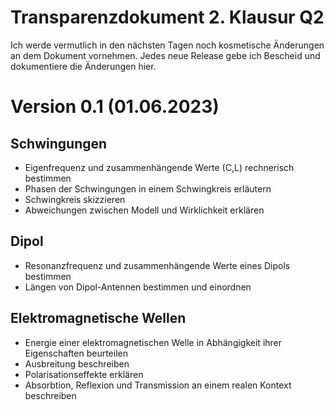 Transparenzdokument 2. Klausur Q2
=============================================

Ich werde vermutlich in den nächsten Tagen noch kosmetische Änderungen an dem Dokument vornehmen. Jedes neue Release gebe ich Bescheid und dokumentiere die Änderungen hier.

# Version 0.1 (01.06.2023)

## Schwingungen

* Eigenfrequenz und zusammenhängende Werte (C,L) rechnerisch bestimmen
* Phasen der Schwingungen in einem Schwingkreis erläutern
* Schwingkreis skizzieren
* Abweichungen zwischen Modell und Wirklichkeit erklären

## Dipol

* Resonanzfrequenz und zusammenhängende Werte eines Dipols bestimmen
* Längen von Dipol-Antennen bestimmen und einordnen

## Elektromagnetische Wellen

* Energie einer elektromagnetischen Welle in Abhängigkeit ihrer Eigenschaften beurteilen
* Ausbreitung beschreiben
* Polarisationseffekte erklären
* Absorbtion, Reflexion und Transmission an einem realen Kontext beschreiben
